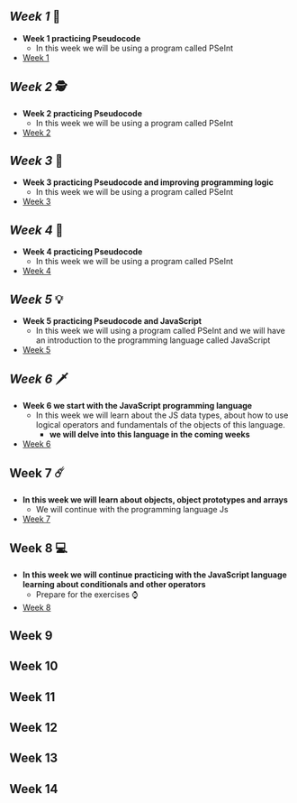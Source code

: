 ## _Week 1_ 🥷 
+ **Week 1 practicing Pseudocode**
   - In this week we will be using a program called PSeInt
+ [Week 1](https://github.com/Ben4010/CORE-CODE-REPOSITORIOS/tree/main/Sesion%20de%20algoritmos)
## _Week 2_ 🕵️ 
+ **Week 2 practicing Pseudocode**
   - In this week we will be using a program called PSeInt
+ [Week 2](https://github.com/Ben4010/CORE-CODE-REPOSITORIOS/tree/main/semana%202%20pseudoc%C3%B3digo)
## _Week 3_ 💫 
+ **Week 3 practicing Pseudocode and improving programming logic**
   - In this week we will be using a program called PSeInt
+ [Week 3](https://github.com/Ben4010/CORE-CODE-REPOSITORIOS/tree/main/semana%202%20pseudoc%C3%B3digo)
## _Week 4_ 🙌
+ **Week 4 practicing Pseudocode**
   - In this week we will be using a program called PSeInt
+ [Week 4](https://github.com/Ben4010/CORE-CODE-REPOSITORIOS/tree/main/semana%204)
## _Week 5_ 💡 
+ **Week 5 practicing Pseudocode and JavaScript**
   - In this week we will using a program called PSeInt and we will have an introduction to the programming language called JavaScript
+ [Week 5](https://github.com/Ben4010/CORE-CODE-REPOSITORIOS/tree/main/Semana%205)
## _Week 6_ 🗡 
+ **Week 6 we start with the JavaScript programming language**
   - In this week we will learn about the JS data types, about how to use logical operators and fundamentals of the objects of this language.
     - **we will delve into this language in the coming weeks**
+ [Week 6](https://bit.ly/41HQaac)
## Week 7 ☄️ 
+ **In this week we will learn about objects, object prototypes and arrays**
  - We will continue with the programming language Js
+ [Week 7](https://bit.ly/3EXZP2u)
## Week 8  💻 
+ **In this week we will continue practicing with the JavaScript language learning about conditionals and other operators**
  - Prepare for the exercises ⌚️ 
+ [Week 8](https://github.com/Ben4010/CORE-CODE-REPOSITORIOS/tree/main/Semana%208)
## Week 9
## Week 10
## Week 11
## Week 12
## Week 13
## Week 14


